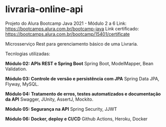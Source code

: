 # livraria-online-api

Projeto do Alura Bootcamp Java 2021 - Módulo 2 a 6
Link: https://bootcamps.alura.com.br/bootcamp-java
Link certificado: https://bootcamps.alura.com.br/bootcamp/15401/certificate


Microsserviço Rest para gerenciamento básico de uma Livraria.


Tecnlogias utilizadas:

**Módulo 02: APIs REST e Spring Boot**
Spring Boot, ModelMapper, Bean Validation. 

**Módulo 03: Controle de versão e persistência com JPA**
Spring Data JPA, Flyway, MySQL.

**Módulo 04: Tratamento de erros, testes automatizados e documentação da API**
Swagger, JUnity, AssertJ, Mockito.

**Módulo 05: Segurança na API**
Spring Security, JJWT

**Módulo 06: Docker, deploy e CI/CD**
Github Actions, Heroku, Docker